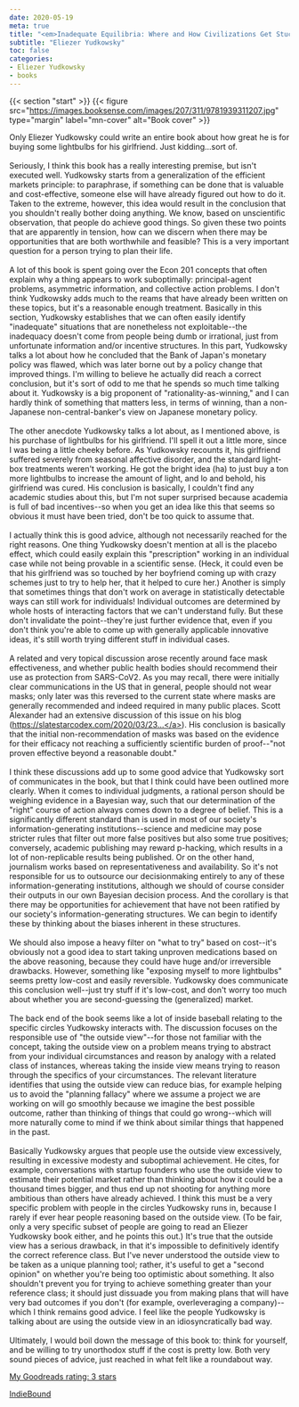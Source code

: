 ```yaml
---
date: 2020-05-19
meta: true
title: "<em>Inadequate Equilibria: Where and How Civilizations Get Stuck</em>"
subtitle: "Eliezer Yudkowsky"
toc: false
categories:
- Eliezer Yudkowsky
- books
---
```


{{< section "start" >}}
{{< figure src="https://images.booksense.com/images/207/311/9781939311207.jpg" type="margin" label="mn-cover" alt="Book cover" >}}

Only Eliezer Yudkowsky could write an entire book about how great he is for buying some lightbulbs for his girlfriend. Just kidding...sort of.<br /><br />Seriously, I think this book has a really interesting premise, but isn't executed well. Yudkowsky starts from a generalization of the efficient markets principle: to paraphrase, if something can be done that is valuable and cost-effective, someone else will have already figured out how to do it. Taken to the extreme, however, this idea would result in the conclusion that you shouldn't really bother doing anything. We know, based on unscientific observation, that people do achieve good things. So given these two points that are apparently in tension, how can we discern when there may be opportunities that are both worthwhile and feasible? This is a very important question for a person trying to plan their life.<br /><br />A lot of this book is spent going over the Econ 201 concepts that often explain why a thing appears to work suboptimally: principal-agent problems, asymmetric information, and collective action problems. I don't think Yudkowsky adds much to the reams that have already been written on these topics, but it's a reasonable enough treatment. Basically in this section, Yudkowsky establishes that we can often easily identify "inadequate" situations that are nonetheless not exploitable--the inadequacy doesn't come from people being dumb or irrational, just from unfortunate information and/or incentive structures. In this part, Yudkowsky talks a lot about how he concluded that the Bank of Japan's monetary policy was flawed, which was later borne out by a policy change that improved things. I'm willing to believe he actually did reach a correct conclusion, but it's sort of odd to me that he spends so much time talking about it. Yudkowsky is a big proponent of "rationality-as-winning," and I can hardly think of something that matters less, in terms of winning, than a non-Japanese non-central-banker's view on Japanese monetary policy. <br /><br />The other anecdote Yudkowsky talks a lot about, as I mentioned above, is his purchase of lightbulbs for his girlfriend. I'll spell it out a little more, since I was being a little cheeky before. As Yudkowsky recounts it, his girlfriend suffered severely from seasonal affective disorder, and the standard light-box treatments weren't working. He got the bright idea (ha) to just buy a ton more lightbulbs to increase the amount of light, and lo and behold, his girlfriend was cured. His conclusion is basically, I couldn't find any academic studies about this, but I'm not super surprised because academia is full of bad incentives--so when you get an idea like this that seems so obvious it must have been tried, don't be too quick to assume that.<br /><br />I actually think this is good advice, although not necessarily reached for the right reasons. One thing Yudkowsky doesn't mention at all is the placebo effect, which could easily explain this "prescription" working in an individual case while not being provable in a scientific sense. (Heck, it could even be that his girlfriend was so touched by her boyfriend coming up with crazy schemes just to try to help her, that it helped to cure her.) Another is simply that sometimes things that don't work on average in statistically detectable ways can still work for individuals! Individual outcomes are determined by whole hosts of interacting factors that we can't understand fully. But these don't invalidate the point--they're just further evidence that, even if you don't think you're able to come up with generally applicable innovative ideas, it's still worth trying different stuff in individual cases.<br /><br />A related and very topical discussion arose recently around face mask effectiveness, and whether public health bodies should recommend their use as protection from SARS-CoV2. As you may recall, there were initially clear communications in the US that in general, people should not wear masks; only later was this reversed to the current state where masks are generally recommended and indeed required in many public places. Scott Alexander had an extensive discussion of this issue on his blog (<a target="_blank" href="https://slatestarcodex.com/2020/03/23/face-masks-much-more-than-you-wanted-to-know/" rel="nofollow noopener">https://slatestarcodex.com/2020/03/23...</a>). His conclusion is basically that the initial non-recommendation of masks was based on the evidence for their efficacy not reaching a sufficiently scientific burden of proof--"not proven effective beyond a reasonable doubt."<br /><br />I think these discussions add up to some good advice that Yudkowsky sort of communicates in the book, but that I think could have been outlined more clearly. When it comes to individual judgments, a rational person should be weighing evidence in a Bayesian way, such that our determination of the "right" course of action always comes down to a degree of belief. This is a significantly different standard than is used in most of our society's information-generating institutions--science and medicine may pose stricter rules that filter out more false positives but also some true positives; conversely, academic publishing may reward p-hacking, which results in a lot of non-replicable results being published. Or on the other hand, journalism works based on representativeness and availability. So it's not responsible for us to outsource our decisionmaking entirely to any of these information-generating institutions, although we should of course consider their outputs in our own Bayesian decision process. And the corollary is that there may be opportunities for achievement that have not been ratified by our society's information-generating structures. We can begin to identify these by thinking about the biases inherent in these structures. <br /><br />We should also impose a heavy filter on "what to try" based on cost--it's obviously not a good idea to start taking unproven medications based on the above reasoning, because they could have huge and/or irreversible drawbacks. However, something like "exposing myself to more lightbulbs" seems pretty low-cost and easily reversible. Yudkowsky does communicate this conclusion well--just try stuff if it's low-cost, and don't worry too much about whether you are second-guessing the (generalized) market.<br /><br />The back end of the book seems like a lot of inside baseball relating to the specific circles Yudkowsky interacts with. The discussion focuses on the responsible use of "the outside view"--for those not familiar with the concept, taking the outside view on a problem means trying to abstract from your individual circumstances and reason by analogy with a related class of instances, whereas taking the inside view means trying to reason through the specifics of your circumstances. The relevant literature identifies that using the outside view can reduce bias, for example helping us to avoid the "planning fallacy" where we assume a project we are working on will go smoothly because we imagine the best possible outcome, rather than thinking of things that could go wrong--which will more naturally come to mind if we think about similar things that happened in the past.<br /><br />Basically Yudkowsky argues that people use the outside view excessively, resulting in excessive modesty and suboptimal achievement. He cites, for example, conversations with startup founders who use the outside view to estimate their potential market rather than thinking about how it could be a thousand times bigger, and thus end up not shooting for anything more ambitious than others have already achieved. I think this must be a very specific problem with people in the circles Yudkowsky runs in, because I rarely if ever hear people reasoning based on the outside view. (To be fair, only a very specific subset of people are going to read an Eliezer Yudkowsky book either, and he points this out.) It's true that the outside view has a serious drawback, in that it's impossible to definitively identify the correct reference class. But I've never understood the outside view to be taken as a unique planning tool; rather, it's useful to get a "second opinion" on whether you're being too optimistic about something. It also shouldn't prevent you for trying to achieve something greater than your reference class; it should just dissuade you from making plans that will have very bad outcomes if you don't (for example, overleveraging a company)--which I think remains good advice. I feel like the people Yudkowsky is talking about are using the outside view in an idiosyncratically bad way.<br /><br />Ultimately, I would boil down the message of this book to: think for yourself, and be willing to try unorthodox stuff if the cost is pretty low. Both very sound pieces of advice, just reached in what felt like a roundabout way. 

[My Goodreads rating: 3 stars](https://www.goodreads.com/review/show/3332512226)  

[IndieBound](https://www.indiebound.org/book/9781939311207)
